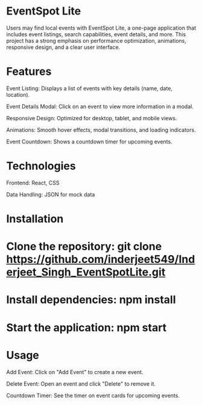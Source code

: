 # EventSpot Lite

Users may find local events with EventSpot Lite, a one-page application that includes event listings, search capabilities, event details, and more.
This project has a strong emphasis on performance optimization, animations, responsive design, and a clear user interface.

# Features
Event Listing: Displays a list of events with key details (name, date, location).

Event Details Modal: Click on an event to view more information in a modal.

Responsive Design: Optimized for desktop, tablet, and mobile views.

Animations: Smooth hover effects, modal transitions, and loading indicators.

Event Countdown: Shows a countdown timer for upcoming events.

# Technologies
Frontend: React, CSS

Data Handling: JSON for mock data

# Installation
# Clone the repository: git clone https://github.com/inderjeet549/Inderjeet_Singh_EventSpotLite.git
# Install dependencies: npm install
# Start the application: npm start

# Usage
Add Event: Click on "Add Event" to create a new event.

Delete Event: Open an event and click "Delete" to remove it.

Countdown Timer: See the timer on event cards for upcoming events.
